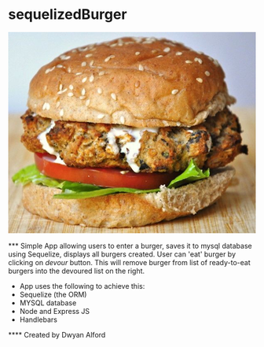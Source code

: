 # sequelizedBurger

![Vegan Burger](public/images/vegan-burger.jpg)

*** Simple App allowing users to enter a burger, saves it to mysql database using Sequelize, displays all burgers created. User can 'eat' burger by clicking on *devour* button. This will remove burger from list of ready-to-eat burgers into the devoured list on the right.

* App uses the following to achieve this:
 * Sequelize (the ORM)
 * MYSQL database
 * Node and Express JS
 * Handlebars

**** Created by Dwyan Alford